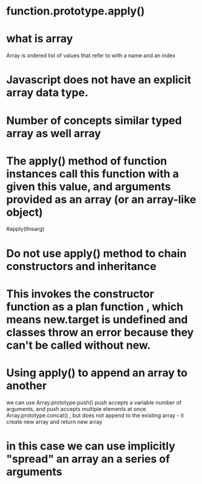 # function.prototype.apply()

# what is array
Array is ordered list of values that refer to with a name and an index
# Javascript does not have an explicit  array data type.
# Number of concepts similar typed array as well array

# The apply() method of function instances call this function with a given this value, and arguments provided as an array (or an array-like object)

#apply(thisarg)

# Do not use apply() method to chain constructors and inheritance
# This invokes the constructor function as a plan function , which means new.target is undefined and classes throw an error because they can't be called without new. 

# Using apply() to append an array to another
we can use Array.prototype.push()
push accepts a variable number of arguments, and push accepts multiple elements at once
Array.prototype.concat() , but does not append to the existing array - it create new array and return new array

# in this case we can use implicitly "spread" an array an a series of arguments
